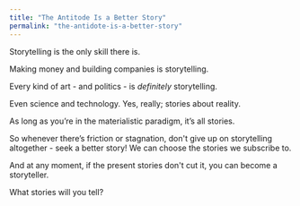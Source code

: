 ```yaml
---
title: "The Antitode Is a Better Story"
permalink: "the-antidote-is-a-better-story"
---
```


Storytelling is the only skill there is.

Making money and building companies is storytelling.

Every kind of art - and politics - is *definitely* storytelling.

Even science and technology. Yes, really; stories about reality.

As long as you’re in the materialistic paradigm, it’s all stories.

So whenever there’s friction or stagnation, don't give up on storytelling altogether - seek a better story! We can choose the stories we subscribe to.

And at any moment, if the present stories don't cut it, you can become a storyteller.

What stories will you tell?
